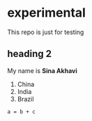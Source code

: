 # experimental
This repo is just for testing
## heading 2
My name is **Sina Akhavi**
1. China
2. India
3. Brazil

`a = b + c`
